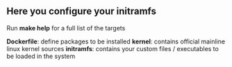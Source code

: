 ## Here you configure your initramfs

Run **make help** for a full list of the targets

**Dockerfile**: define packages to be installed
**kernel**: contains official mainline linux kernel sources 
**initramfs**: contains your custom files / executables to be loaded in the system 
